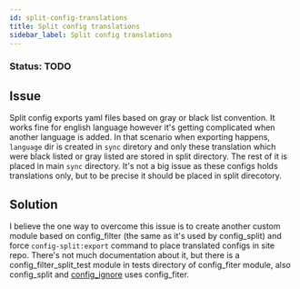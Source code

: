 ```yaml
---
id: split-config-translations
title: Split config translations
sidebar_label: Split config translations
---
```

### Status: TODO

## Issue

Split config exports yaml files based on gray or black list convention. It works fine for english language however it's getting complicated when another language is added. In that scenario when exporting happens, `language` dir is created in `sync` diretory and only these translation which were black listed or gray listed are stored in split directory. The rest of it is placed in main `sync` directory. It's not a big issue as these configs
holds translations only, but to be precise it should be placed in split direcotory.

## Solution

I believe the one way to overcome this issue is to create another custom module based on config_filter (the same as it's used by config_split) and force `config-split:export` command to place translated configs in site repo. There's not much documentation about it, but there is a config_filter_split_test module in tests directory of config_fiter module, also config_split and [config_ignore](https://git.drupalcode.org/project/config_ignore/tree/8.x-2.x) uses config_fiter.
